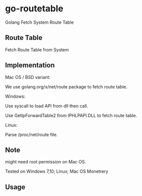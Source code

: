 # go-routetable

Golang Fetch System Route Table

## Route Table

Fetch Route Table from System

## Implementation

Mac OS / BSD variant:

We use golang.org/x/net/route package to fetch route table.

Windows:

Use syscall to load API from dll then call.

Use GetIpForwardTable2 from IPHLPAPI.DLL to fetch route table.

Linux:

Parse /proc/net/route file.


## Note

might need root permission on Mac OS.

Tested on Windows 7,10; Linux; Mac OS Monetrery

## Usage

